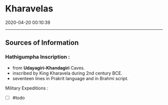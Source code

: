 # Kharavelas
2020-04-20 00:10:39
            
---

## Sources of Information

### Hathigumpha Inscription :

- from **Udayagiri-Khandagiri** Caves.
- inscribed by King Kharavela during 2nd century BCE.
- seventeen lines in Prakrit language and in Brahmi script.


Military Expeditions :
- [ ] #todo   





